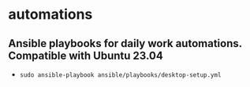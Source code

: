 # automations
## Ansible playbooks for daily work automations. Compatible with Ubuntu 23.04

- `sudo ansible-playbook ansible/playbooks/desktop-setup.yml`